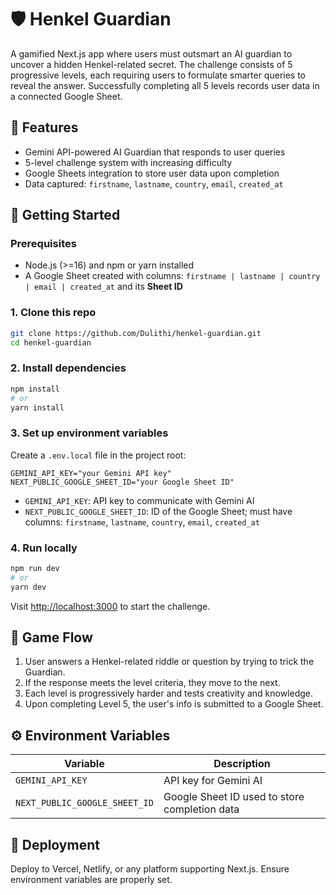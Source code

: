 # 🛡️ Henkel Guardian

A gamified Next.js app where users must outsmart an AI guardian to uncover a hidden Henkel-related secret. The challenge consists of 5 progressive levels, each requiring users to formulate smarter queries to reveal the answer. Successfully completing all 5 levels records user data in a connected Google Sheet.

## 🧩 Features

* Gemini API-powered AI Guardian that responds to user queries
* 5-level challenge system with increasing difficulty
* Google Sheets integration to store user data upon completion
* Data captured: `firstname`, `lastname`, `country`, `email`, `created_at`

## 🚀 Getting Started

### Prerequisites

* Node.js (>=16) and npm or yarn installed
* A Google Sheet created with columns:
  `firstname | lastname | country | email | created_at`
  and its **Sheet ID**

### 1. Clone this repo

```bash
git clone https://github.com/Dulithi/henkel-guardian.git
cd henkel-guardian
```

### 2. Install dependencies

```bash
npm install
# or
yarn install
```

### 3. Set up environment variables

Create a `.env.local` file in the project root:

```env
GEMINI_API_KEY="your Gemini API key"
NEXT_PUBLIC_GOOGLE_SHEET_ID="your Google Sheet ID"
```

* `GEMINI_API_KEY`: API key to communicate with Gemini AI
* `NEXT_PUBLIC_GOOGLE_SHEET_ID`: ID of the Google Sheet; must have columns: `firstname`, `lastname`, `country`, `email`, `created_at`

### 4. Run locally

```bash
npm run dev
# or
yarn dev
```

Visit [http://localhost:3000](http://localhost:3000) to start the challenge.

## 🧠 Game Flow

1. User answers a Henkel-related riddle or question by trying to trick the Guardian.
2. If the response meets the level criteria, they move to the next.
3. Each level is progressively harder and tests creativity and knowledge.
4. Upon completing Level 5, the user's info is submitted to a Google Sheet.

## ⚙️ Environment Variables

| Variable                      | Description                                   |
| ----------------------------- | --------------------------------------------- |
| `GEMINI_API_KEY`              | API key for Gemini AI                         |
| `NEXT_PUBLIC_GOOGLE_SHEET_ID` | Google Sheet ID used to store completion data |

## 🚀 Deployment

Deploy to Vercel, Netlify, or any platform supporting Next.js. Ensure environment variables are properly set.
